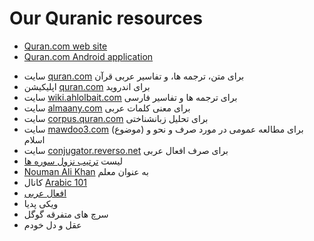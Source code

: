 # Our Quranic resources

- [Quran.com web site](quran.com)
- [Quran.com Android application](https://play.google.com/store/apps/details?id=com.quran.labs.androidquran&hl=en&gl=US)

<ul>
    <li>سایت <a href="https://quran.com/" target="_blank">quran.com</a> برای متن، ترجمه ها، و تفاسیر عربی قرآن</li>
    <li>اپلیکیشن <a href="https://play.google.com/store/apps/details?id=com.quran.labs.androidquran&hl=en&gl=US" target="_blank">quran.com</a> برای اندروید</li>
    <li>سایت <a href="http://wiki.ahlolbait.com" target="_blank">wiki.ahlolbait.com</a> برای ترجمه ها و تفاسیر فارسی</li>
    <li>سایت <a href="https://www.almaany.com/" target="_blank">almaany.com</a> برای معنی کلمات عربی</li>
    <li>سایت <a href="https://corpus.quran.com/" target="_blank">corpus.quran.com</a> برای تحلیل زبانشناختی</li>
    <li>سایت <a href="https://mawdoo3.com/" target="_blank">mawdoo3.com</a> (موضوع) برای مطالعه عمومی در مورد صرف و نحو و اسلام</li>
    <li>سایت <a href="https://conjugator.reverso.net/conjugation-arabic.html" target="_blank">conjugator.reverso.net</a> برای صرف افعال عربی</li>
    <li>لیست <a href="https://tanzil.net/docs/revelation_order" target="_blank">ترتیب نزول سوره ها</a></li>
    <li><a href="https://www.youtube.com/channel/UCbu4RfqqZYxMR8fq6Buyfeg" target="_blank">Nouman Ali Khan</a> به عنوان معلم</li>
    <li>
        کانال <a href="https://www.youtube.com/c/Arabic101" target="_blank">Arabic 101</a>
    </li>
    <li><a href="https://en.wikipedia.org/wiki/Arabic_verbs#Formation_of_derived_stems_(%22forms%22)" target="_blank">افعال عربی</a></li>
    <li>ویکی پدیا</li>
    <li>سرچ های متفرقه گوگل</li>
    <li>عقل و دل خودم</li>
</ul>
